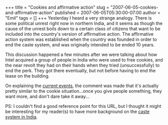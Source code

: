 +++
title = "Cookies and affirmative action"
slug = "2007-06-05-cookies-and-affirmative-action"
published = 2007-06-05T05:30:00-07:00
author = "Emil"
tags = []
+++
Yesterday I heard a very strange analogy. There is some political unrest
right now in northern India, and it seems as though the cause of the
unrest boils down to a certain class of citizens that want to be
included into the country's version of affirmative action. The
affirmative action system was established when the country was founded
in order to end the caste system, and was originally intended to be
ended 10 years.  
  
This discussion happened a few minutes after we were talking about how
Intel acquired a group of people in India who were used to free cookies,
and the near revolt they had on their hands when they tried
(unsuccessfully) to end the perk. They got there eventually, but not
before having to end the lease on the building.  
  
On explaining the [current
events](http://news.yahoo.com/s/afp/20070601/wl_sthasia_afp/indiaunrestcaste_070601144652),
the comment was made that it's actually pretty similar to the cookie
situation...once you give people something, they want more, and don't
dare take it away...  
  
PS: I couldn't find a good reference point for this URL, but I thought
it might be interesting for my reader(s) to have more background on the
[caste system in
India](http://en.wikipedia.org/wiki/Indian_caste_system).
